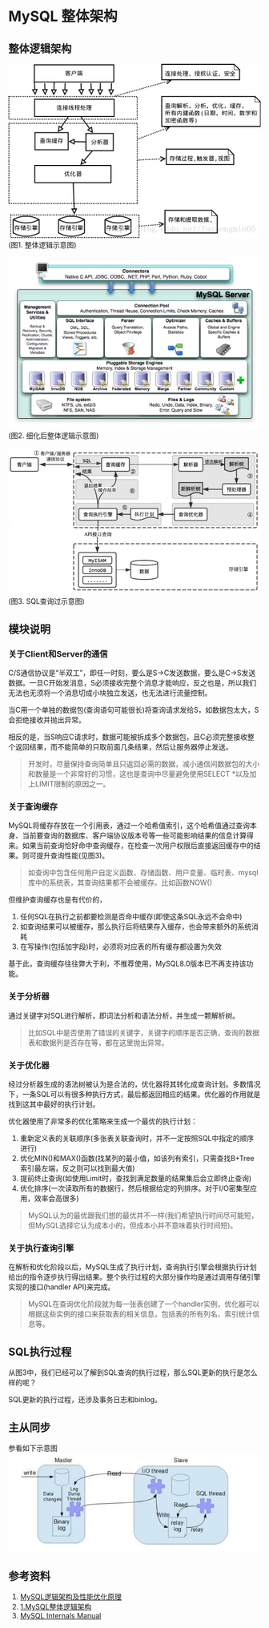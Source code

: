 # MySQL 整体架构

## 整体逻辑架构
![IMAGE](resources/EF0FBD299E49EF599CF0FC7BC0DB7B13.jpg)
(图1. 整体逻辑示意图)  

![IMAGE](resources/71793949DCA020AEBCECB4BC8FDF0AB2.jpg)
(图2. 细化后整体逻辑示意图)  

![IMAGE](resources/A098D315C713AD07283B02E8BEC608C6.jpg)
(图3. SQL查询过示意图)  

## 模块说明
### 关于Client和Server的通信
C/S通信协议是“半双工”，即任一时刻，要么是S->C发送数据，要么是C->S发送数据。一旦C开始发消息，S必须接收完整个消息才能响应，反之也是，所以我们无法也无须将一个消息切成小块独立发送，也无法进行流量控制。

当C用一个单独的数据包(查询语句可能很长)将查询请求发给S，如数据包太大，S会拒绝接收并抛出异常。

相反的是，当S响应C请求时，数据可能被拆成多个数据包，且C必须完整接收整个返回结果，而不能简单的只取前面几条结果，然后让服务器停止发送。
> 开发时，尽量保持查询简单且只返回必需的数据，减小通信间数据包的大小和数量是一个非常好的习惯，这也是查询中尽量避免使用SELECT *以及加上LIMIT限制的原因之一。
  

### 关于查询缓存
MySQL将缓存存放在一个引用表，通过一个哈希值索引，这个哈希值通过查询本身、当前要查询的数据库、客户端协议版本号等一些可能影响结果的信息计算得来。如果当前查询恰好命中查询缓存，在检查一次用户权限后直接返回缓存中的结果。则可提升查询性能(见图3)。
> 如查询中包含任何用户自定义函数、存储函数、用户变量、临时表、mysql库中的系统表，其查询结果都不会被缓存。比如函数NOW()

但维护查询缓存也是有代价的，
1. 任何SQL在执行之前都要检测是否命中缓存(即使这条SQL永远不会命中)
2. 如查询结果可以被缓存，那么执行后将结果存入缓存，也会带来额外的系统消耗 
3. 在写操作(包括加字段)时，必须将对应表的所有缓存都设置为失效

基于此，查询缓存往往弊大于利，不推荐使用，MySQL8.0版本已不再支持该功能。

### 关于分析器
通过关键字对SQL进行解析，即词法分析和语法分析，并生成一颗解析树。
> 比如SQL中是否使用了错误的关键字，关键字的顺序是否正确，查询的数据表和数据列是否存在等，都在这里抛出异常。


### 关于优化器
经过分析器生成的语法树被认为是合法的，优化器将其转化成查询计划。多数情况下，一条SQL可以有很多种执行方式，最后都返回相应的结果。优化器的作用就是找到这其中最好的执行计划。

优化器使用了非常多的优化策略来生成一个最优的执行计划：
1. 重新定义表的关联顺序(多张表关联查询时，并不一定按照SQL中指定的顺序进行)
2. 优化MIN()和MAX()函数(找某列的最小值，如该列有索引，只需查找B+Tree索引最左端，反之则可以找到最大值)
3. 提前终止查询(如使用Limit时，查找到满足数量的结果集后会立即终止查询)
4. 优化排序(一次读取所有的数据行，然后根据给定的列排序。对于I/O密集型应用，效率会高很多)
> MySQL认为的最优跟我们想的最优并不一样(我们希望执行时间尽可能短，但MySQL选择它认为成本小的，但成本小并不意味着执行时间短)。

### 关于执行查询引擎
在解析和优化阶段以后，MySQL生成了执行计划，查询执行引擎会根据执行计划给出的指令逐步执行得出结果。整个执行过程的大部分操作均是通过调用存储引擎实现的接口(handler API)来完成。
> MySQL在查询优化阶段就为每一张表创建了一个handler实例，优化器可以根据这些实例的接口来获取表的相关信息，包括表的所有列名、索引统计信息等。

## SQL执行过程
从图3中，我们已经可以了解到SQL查询的执行过程，那么SQL更新的执行是怎么样的呢？

SQL更新的执行过程，还涉及事务日志和binlog。

## 主从同步
参看如下示意图
![IMAGE](resources/4C50A075C04362D8D325AC34F46199AE.jpg)

## 参考资料
1. [MySQL逻辑架构及性能优化原理](https://blog.csdn.net/fuzhongmin05/article/details/70904190)
2. [1.MySQL整体逻辑架构](https://blog.csdn.net/ajian005/article/details/17427981)
3. [MySQL Internals Manual](https://dev.mysql.com/doc/internals/en/)